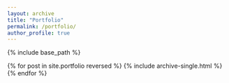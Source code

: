 ```yaml
--- 
layout: archive 
title: "Portfolio" 
permalink: /portfolio/ 
author_profile: true 
--- 
```


{% include base_path %}

{% for post in site.portfolio reversed %}
  {% include archive-single.html %}
{% endfor %}